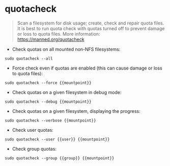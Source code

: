 # quotacheck

> Scan a filesystem for disk usage; create, check and repair quota files.
> It is best to run quota check with quotas turned off to prevent damage or loss to quota files.
> More information: <https://manned.org/quotacheck>

- Check quotas on all mounted non-NFS filesystems:

`sudo quotacheck --all`

- Force check even if quotas are enabled (this can cause damage or loss to quota files):

`sudo quotacheck --force {{mountpoint}}`

- Check quotas on a given filesystem in debug mode:

`sudo quotacheck --debug {{mountpoint}}`

- Check quotas on a given filesystem, displaying the progress:

`sudo quotacheck --verbose {{mountpoint}}`

- Check user quotas:

`sudo quotacheck --user {{user}} {{mountpoint}}`

- Check group quotas:

`sudo quotacheck --group {{group}} {{mountpoint}}`
